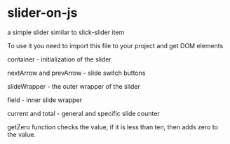 # slider-on-js

a simple slider similar to slick-slider item

To use it you need to import this file to your project and get DOM elements

container - initialization of the slider

nextArrow and prevArrow - slide switch buttons

slideWrapper - the outer wrapper of the slider

field - inner slide wrapper

current and total - general and specific slide counter

getZero function checks the value, if it is less than ten, then adds zero to the value.
